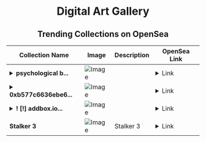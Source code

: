 <div align="center">

# Digital Art Gallery

## Trending Collections on OpenSea

| Collection Name                       | Image                                                                                     | Description                       | OpenSea Link                                                                                          |
|---------------------------------------|-------------------------------------------------------------------------------------------|-----------------------------------|--------------------------------------------------------------------------------------------------------|
| **<details><summary>psychological b...</summary>psychological breakdown</details>** | ![Image](https://i.seadn.io/s/raw/files/b7657774a3eb3d0e36887cd6f3a64381.jpg?w=500&auto=format?w=200&auto=format) |  | <details><summary>Link</summary>[psychological breakdown](https://opensea.io/collection/psychological-breakdown-2)</details> |
| **<details><summary>0xb577c6636ebe6...</summary>0xb577c6636ebe6a57f5fb42229e5d06b790460cf0</details>** | ![Image](https://i.seadn.io/s/raw/files/662371d5e0a8665a35b37f8206b4c8fe.jpg?w=500&auto=format?w=200&auto=format) |  | <details><summary>Link</summary>[0xb577c6636ebe6a57f5fb42229e5d06b790460cf0](https://opensea.io/collection/0xb577c6636ebe6a57f5fb42229e5d06b790460cf0)</details> |
| **<details><summary>! [!] addbox.io...</summary>! [!] addbox.io #454</details>** | ![Image](https://i.seadn.io/s/raw/files/a806114b99a79fe6a953075d2c9953ea.jpg?w=500&auto=format?w=200&auto=format) |  | <details><summary>Link</summary>[! [!] addbox.io #454](https://opensea.io/collection/addbox-io-454)</details> |
| **Stalker 3** | ![Image](https://i.seadn.io/s/raw/files/ec328a8e869906d51ec11099317b5974.webp?w=500&auto=format?w=200&auto=format) | Stalker 3 | <details><summary>Link</summary>[Stalker 3](https://opensea.io/collection/stalker-3-1)</details> |

</div>